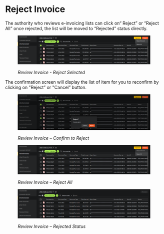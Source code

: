 # Reject Invoice

The authority who reviews e-invoicing lists can click on“ Reject” or “Reject All” once rejected, the list will be moved to “Rejected” status directly.

<figure><img src="../../.gitbook/assets/image (17) (1).png" alt=""><figcaption><p><em>Review Invoice - Reject Selected</em></p></figcaption></figure>

The confirmation screen will display the list of item for you to reconfirm by clicking on "Reject” or "Cancel” button.

<figure><img src="../../.gitbook/assets/image (33) (1).png" alt=""><figcaption><p><em>Review Invoice – Confirm to Reject</em></p></figcaption></figure>

<figure><img src="../../.gitbook/assets/image (2) (1).png" alt=""><figcaption><p><em>Review Invoice – Reject All</em></p></figcaption></figure>

<figure><img src="../../.gitbook/assets/image (13) (1).png" alt=""><figcaption><p><em>Review Invoice – Rejected Status</em></p></figcaption></figure>
